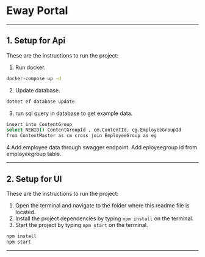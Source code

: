 # Eway Portal

---

## 1. Setup for Api

These are the instructions to run the project:

1. Run docker.
```bash
docker-compose up -d
```

2. Update database.
```bash
dotnet ef database update
```

3. run sql query in database to get example data.

```bash
insert into ContentGroup
select NEWID() ContentGroupId , cm.ContentId, eg.EmployeeGroupId
from ContentMaster as cm cross join EmployeeGroup as eg
```

4.Add employee data through swagger endpoint. Add eployeegroup id from employeegroup table.

---


## 2. Setup for UI

These are the instructions to run the project:

1. Open the terminal and navigate to the folder where this readme file is located.
2. Install the project dependencies by typing `npm install` on the terminal.
3. Start the project by typing `npm start` on the terminal.

```bash
npm install
npm start
```

---


